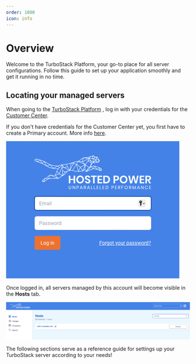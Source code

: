 ```yaml
---
order: 1000
icon: info
---
```

 
# Overview
 
Welcome to the TurboStack Platform, your go-to place for all server configurations. Follow this guide to set up your application smoothly and get it running in no time.
 
## Locating your managed servers
 
When going to the [TurboStack Platform](https://my.turbostack.app/ "TurboStack Platform") , log in with your credentials for the [Customer Center](https://portal.hosted-power.com/ "Customer Center").
 
If you don't have credentials for the Customer Center yet, you first have to create a Primary account. More info [here](../quickstart.md).
 
![TurboStackAppLogin](../img/turbostackapp/basicinstall/tsa_login1.png)
 
Once logged in, all servers managed by this account will become visible in the **Hosts** tab.
 
![TurboStackAppServers](../img/turbostackapp/basicinstall/tsa_home_servers1.png)
 
The following sections serve as a reference guide for settings up your TurboStack server according to your needs!